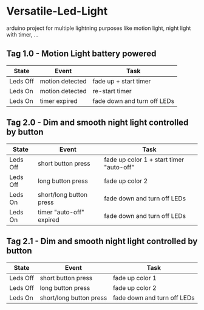 # Versatile-Led-Light
arduino project for multiple lightning purposes like motion light, night light with timer, ...


## Tag 1.0 - Motion Light battery powered
| State  | Event  | Task  |
|---|---|---|
| Leds Off  | motion detected | fade up + start timer |
| Leds On  | motion detected | re-start timer  |
| Leds On  | timer expired  | fade down and turn off LEDs  |

## Tag 2.0 - Dim and smooth night light controlled by button
| State  | Event  | Task  |
|---|---|---|
| Leds Off  | short button press  | fade up color 1  + start timer "auto-off"|
| Leds Off  | long button press  | fade up color 2  |
| Leds On  | short/long button press  | fade down and turn off LEDs  |
| Leds On  | timer "auto-off" expired | fade down and turn off LEDs  |

## Tag 2.1 - Dim and smooth night light controlled by button
| State  | Event  | Task  |
|---|---|---|
| Leds Off  | short button press  | fade up color 1  |
| Leds Off  | long button press  | fade up color 2  |
| Leds On  | short/long button press  | fade down and turn off LEDs  |

